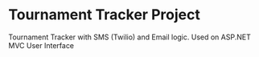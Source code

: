 # Tournament Tracker Project #
Tournament Tracker with SMS (Twilio) and Email logic. Used on ASP.NET MVC User Interface

